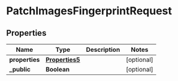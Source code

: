 

# PatchImagesFingerprintRequest


## Properties

| Name | Type | Description | Notes |
|------------ | ------------- | ------------- | -------------|
|**properties** | [**Properties5**](Properties5.md) |  |  [optional] |
|**_public** | **Boolean** |  |  [optional] |



